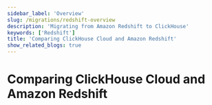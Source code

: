 ```yaml
---
sidebar_label: 'Overview'
slug: /migrations/redshift-overview
description: 'Migrating from Amazon Redshift to ClickHouse'
keywords: ['Redshift']
title: 'Comparing ClickHouse Cloud and Amazon Redshift'
show_related_blogs: true
---
```


# Comparing ClickHouse Cloud and Amazon Redshift


